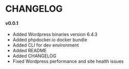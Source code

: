 # CHANGELOG

#### v0.0.1

- Added Wordpress binaries version 6.4.3
- Added phpdocker.io docker bundle
- Added CLI for dev environment
- Added README
- Added CHANGELOG
- Fixed Wordpress performance and site health issues